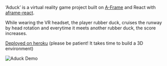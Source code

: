 ‘Aduck’ is a virtual reality game project built on [A-Frame](https://aframe.io) and React with [aframe-react](https://github.com/ngokevin/aframe-react).

While wearing the VR headset, the player rubber duck, cruises the runway by head rotation and everytime it meets another rubber duck, the score increases.

[Deployed on heroku](http://aduck.herokuapp.com)
(please be patient! It takes time to build a 3D environment)

![Aduck Demo](https://media.giphy.com/media/Q8JJlbJ1F1vSchRKhn/giphy.gif)

